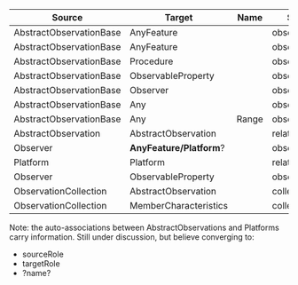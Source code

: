 

| Source                  | Target                | Name   | Source Role         | SC   | Target Role                | TC   | Navigability | Association class  |
| ----------------------- | --------------------- | ------ | ------------------- | ---- | -------------------------- | -----| ------------ | ------------------ |
| AbstractObservationBase | AnyFeature            |        | observation         | 0..* | proximateFeatureOfInterest | 0..* | S <-> T      |                    |
| AbstractObservationBase | AnyFeature            |        | observation         | 0..* | ultimateFeatureOfInterest  | 0..* | S <-> T      |                    | 
| AbstractObservationBase | Procedure             |        | observation         | 0..* | procedure                  | 0..* | S <-> T      |                    | 
| AbstractObservationBase | ObservableProperty    |        | observation         | 0..* | observedProperty           | 0..* | S <-> T      |                    |    
| AbstractObservationBase | Observer              |        | observation         | 0..* | observer                   | 0..* | S <-> T      |                    |
| AbstractObservationBase | Any                   |        | observation         | 0..* | metadata                   | 0..* | S <-> T      |                    | 
| AbstractObservationBase | Any                   | Range  | observation         | 0..* | result                     | 0..* | S <-> T      |                    |
| AbstractObservation     | AbstractObservation   |        | relatingObservation | 0..* | relatedObservation         | 0..* | S <-> T      | ObservationContext |
| Observer                | **AnyFeature/Platform**? |     | observer            | 0..* | platform                   | 0..* | S <-> T      | Deployment         | 
| Platform                | Platform              |        | relatingPlatform    | 0..* | relatedPlatfom             | 0..* | S <-> T      | PlatformContext    |
| Observer                | ObservableProperty    |        | observer            | 0..* | observableProperty         | 0..* | S <-> T      |                    |
| ObservationCollection   | AbstractObservation   |        | collection          | 0..* | member                     | 0..* | S <-> T      |                    |
| ObservationCollection   | MemberCharacteristics |        | collection          | 0..* | memberCharacteristics      | 0..* | S <-> T      |                    |

Note: the auto-associations between AbstractObservations and Platforms carry information. Still under discussion, but believe converging to:
* sourceRole
* targetRole
* ?name?
